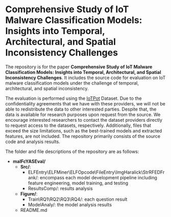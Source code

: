 # Comprehensive Study of IoT Malware Classification Models: Insights into Temporal, Architectural, and Spatial Inconsistency Challenges

The repository is for the paper **Comprehensive Study of IoT Malware Classification Models: Insights into Temporal, Architectural, and Spatial Inconsistency Challenges**. It includes the source code for evaluation on IoT malware classification models under the challenge of temporal, architectural, and spatial inconsistency.

The evaluation is performed using the [IoTPot](https://sec.ynu.codes/iot/) Dataset. Due to the confidentiality agreements that we have with these providers, we will not be able to redistribute the data to other interested parties. Despite that, the data is available for research purposes upon request from the source. We encourage interested researchers to contact the dataset providers directly to request access to the datasets, respectively. Additionally, files that exceed the size limitations, such as the best-trained models and extracted features, are not included. The repository primarily consists of the source code and analysis results. 

The folder and file descriptions of the repository are as follows:

- **malFcYASEval/**
  - **Src/**: 
    - ELFEntry\ELFMiner\ELFOpcode\FileEntry\ImgHaralick\StrRFEDFrank/: encompass each model development pipeline including feature engineering, model training, and testing
    - ResultsComp/: results analysis
  - **Figure/**:
    - Train\RQ1\RQ2\RQ3\RQ4/: each question result
    - ModelAnaly/: the model analysis results
  - README.md
  
